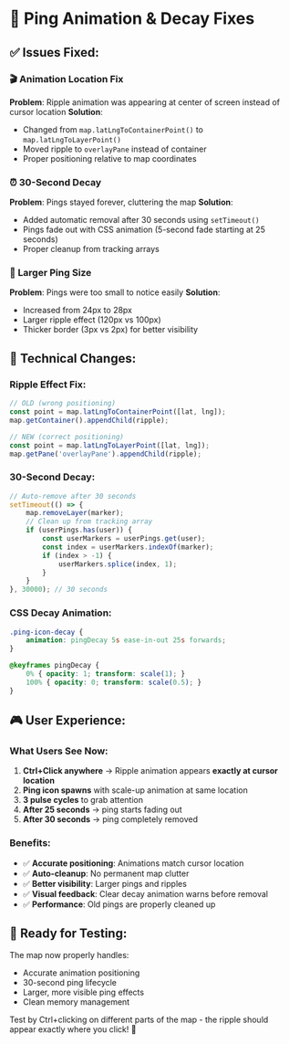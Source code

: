 # 🎯 Ping Animation & Decay Fixes

## ✅ Issues Fixed:

### 🎬 Animation Location Fix
**Problem**: Ripple animation was appearing at center of screen instead of cursor location
**Solution**: 
- Changed from `map.latLngToContainerPoint()` to `map.latLngToLayerPoint()`
- Moved ripple to `overlayPane` instead of container
- Proper positioning relative to map coordinates

### ⏰ 30-Second Decay
**Problem**: Pings stayed forever, cluttering the map
**Solution**:
- Added automatic removal after 30 seconds using `setTimeout()`
- Pings fade out with CSS animation (5-second fade starting at 25 seconds)
- Proper cleanup from tracking arrays

### 📏 Larger Ping Size
**Problem**: Pings were too small to notice easily
**Solution**:
- Increased from 24px to 28px
- Larger ripple effect (120px vs 100px)
- Thicker border (3px vs 2px) for better visibility

## 🔧 Technical Changes:

### Ripple Effect Fix:
```javascript
// OLD (wrong positioning)
const point = map.latLngToContainerPoint([lat, lng]);
map.getContainer().appendChild(ripple);

// NEW (correct positioning)
const point = map.latLngToLayerPoint([lat, lng]);
map.getPane('overlayPane').appendChild(ripple);
```

### 30-Second Decay:
```javascript
// Auto-remove after 30 seconds
setTimeout(() => {
    map.removeLayer(marker);
    // Clean up from tracking array
    if (userPings.has(user)) {
        const userMarkers = userPings.get(user);
        const index = userMarkers.indexOf(marker);
        if (index > -1) {
            userMarkers.splice(index, 1);
        }
    }
}, 30000); // 30 seconds
```

### CSS Decay Animation:
```css
.ping-icon-decay {
    animation: pingDecay 5s ease-in-out 25s forwards;
}

@keyframes pingDecay {
    0% { opacity: 1; transform: scale(1); }
    100% { opacity: 0; transform: scale(0.5); }
}
```

## 🎮 User Experience:

### What Users See Now:
1. **Ctrl+Click anywhere** → Ripple animation appears **exactly at cursor location**
2. **Ping icon spawns** with scale-up animation at same location
3. **3 pulse cycles** to grab attention
4. **After 25 seconds** → ping starts fading out
5. **After 30 seconds** → ping completely removed

### Benefits:
- ✅ **Accurate positioning**: Animations match cursor location
- ✅ **Auto-cleanup**: No permanent map clutter
- ✅ **Better visibility**: Larger pings and ripples
- ✅ **Visual feedback**: Clear decay animation warns before removal
- ✅ **Performance**: Old pings are properly cleaned up

## 🚀 Ready for Testing:

The map now properly handles:
- Accurate animation positioning
- 30-second ping lifecycle
- Larger, more visible ping effects
- Clean memory management

Test by Ctrl+clicking on different parts of the map - the ripple should appear exactly where you click! 🎯
